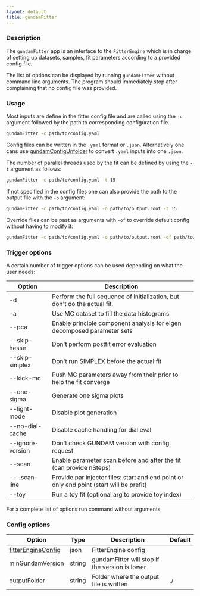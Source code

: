 ```yaml
---
layout: default
title: gundamFitter
---
```


### Description

The `gundamFitter` app is an interface to the `FitterEngine` which is in charge
of setting up datasets, samples, fit parameters according to a provided config
file.

The list of options can be displayed by running `gundamFitter` without command
line arguments. The program should immediately stop after complaining that no
config file was provided.

### Usage

Most inputs are define in the  fitter config file and are called using the `-c` argument followed by the path to corresponding configuration file. 
```bash
gundamFitter -c path/to/config.yaml
```
Config files can be written in the `.yaml` format or `.json`. Alternatively one cans use [gundamConfigUnfolder](gundamConfigUnfolder.md) to convert `.yaml` inputs into one `.json`. 

The number of parallel threads used by the fit can be defined by using the `-t` argument as follows:
```bash
gundamFitter -c path/to/config.yaml -t 15
```

If not specified in the config files one can also provide the path to the output file with the `-o` argument:
```bash 
gundamFitter -c path/to/config.yaml -o path/to/output.root -t 15
```

Override files can be past as arguments with `-of` to override default config without having to modify it:
```bash
gundamFitter -c path/to/config.yaml -o path/to/output.root -of path/to/override.yaml -t 15
```

### Trigger options

A certain number of trigger options can be used depending  on what the user needs:

| Option           | Description                                                                              |
| ---------------- | ---------------------------------------------------------------------------------------- |
| -d               | Perform the full sequence of initialization, but don't do the actual fit.                |
| -a               | Use MC dataset to fill the data histograms                                               |
| --pca            | Enable principle component analysis for eigen decomposed parameter sets                  |
| --skip-hesse     | Don't perform postfit error evaluation                                                   |
| --skip-simplex   | Don't run SIMPLEX before the actual fit                                                  |
| --kick-mc        | Push MC parameters away from their prior to help the fit converge                        |
| --one-sigma      | Generate one sigma plots                                                                 |
| --light-mode     | Disable plot generation                                                                  |
| --no-dial-cache  | Disable cache handling for dial eval                                                     |
| --ignore-version | Don't check GUNDAM version with config request                                           |
| --scan           | Enable parameter scan before and after the fit (can provide nSteps)                      |
| ---scan-line     | Provide par injector files: start and end point or only end point (start will be prefit) |
| --toy            | Run a toy fit (optional arg to provide toy index)                                        |
For a complete list of options run command without arguments.
### Config options

| Option                                                 | Type   | Description                                    | Default |
| ------------------------------------------------------ | ------ | ---------------------------------------------- | ------- |
| [fitterEngineConfig](../configuration/FitterEngine.md) | json   | FitterEngine config                            |         |
| minGundamVersion                                       | string | gundamFitter will stop if the version is lower |         |
| outputFolder                                           | string | Folder where the output file is written        | ./      |
